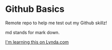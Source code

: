 # Github Basics
Remote repo to help me test out my Github skillz!

md stands for mark down.

[I'm learning this on Lynda.com](http://www.lynda.com)
